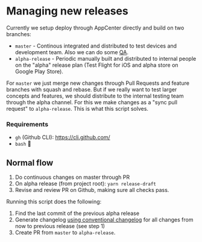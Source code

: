 # Managing new releases

Currently we setup deploy through AppCenter directly and build on two branches:

- `master` - Continous integrated and distributed to test devices and development team. Also we can do some [QA](https://github.com/AtB-AS/org/blob/master/guides/workflow-and-qa-progress-apps.md).
- `alpha-release` - Periodic manually built and distributed to internal people on the "alpha" release plan (Test Flight for iOS and alpha store on Google Play Store).

For `master` we just merge new changes through Pull Requests and feature branches with squash and rebase. But if we really want to test larger concepts and features, we should distribute to the internal testing team through the alpha channel. For this we make changes as a "sync pull request" to `alpha-release`. This is what this script solves.

### Requirements

- `gh` (Github CLI): https://cli.github.com/
- `bash` 😬

## Normal flow

1. Do continuous changes on master through PR
1. On alpha release (from project root): `yarn release-draft`
1. Revise and review PR on Github, making sure all checks pass.

Running this script does the following:

1. Find the last commit of the previous alpha release
1. Generate changelog [using conventional changelog](https://github.com/conventional-changelog/conventional-changelog) for all changes from now to previous release (see step 1)
1. Create PR from `master` to `alpha-release`.
